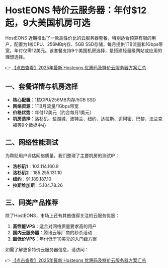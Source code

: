 # HostEONS 特价云服务器：年付$12起，9大美国机房可选

HostEONS 近期推出了一款高性价比的云服务器套餐，特别适合预算有限的用户。配置为1核CPU、256MB内存、5GB SSD存储，每月提供1TB流量和1Gbps带宽，年付仅需12美元。该套餐支持9个美国机房选择，是搭建轻量级网站或应用的理想选择。

👉 [【点击查看】2025年最新 Hosteons 优惠码及特价云服务器方案汇总](https://bit.ly/hosteons)

## 一、套餐详情与机房选择

- **核心配置**：1核CPU/256MB内存/5GB SSD
- **网络资源**：1TB月流量/1Gbps带宽
- **价格优势**：年付12美元（约合每月1美元）
- **机房选择**：洛杉矶、盐湖城、波特兰、纽约、达拉斯、迈阿密、巴黎、法兰克福等9个数据中心

## 二、网络性能测试

为帮助用户评估网络质量，我们整理了主要机房的测试IP：

- **洛杉矶1**：103.114.160.9
- **洛杉矶2**：185.255.131.10  
- **纽约**：91.189.187.10
- **拉斯维加斯**：5.104.78.26

## 三、同类产品推荐

除了HostEONS，市场上还有其他值得关注的云服务优惠：

1. **高性能VPS**：适合对网络质量要求高的用户
2. **国内云服务器**：腾讯云等厂商的秒杀活动
3. **超低价VPS**：年付低于10美元的入门级方案

如需了解更多特价云服务器信息，请访问：

👉 [【点击查看】2025年最新 Hosteons 优惠码及特价云服务器方案汇总](https://bit.ly/hosteons)